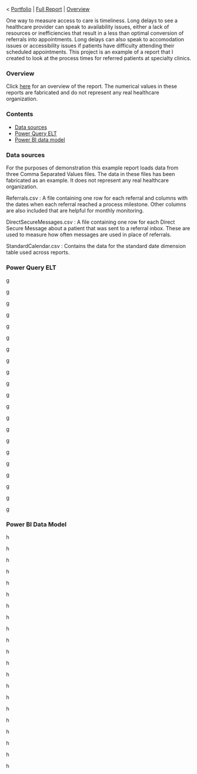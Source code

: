 < [Portfolio](https://907sjl.github.io) | [Full Report](https://907sjl.github.io/pdf/Referral%20Wait%20Time.pdf) | [Overview](https://907sjl.github.io/referrals_powerbi/referrals_report) 

One way to measure access to care is timeliness.  Long delays to see a healthcare provider can speak to availability issues, either a lack of resources or inefficiencies that result in a less than optimal conversion of referrals into appointments. Long delays can also speak to accomodation issues or accessibility issues if patients have difficulty attending their scheduled appointments.
This project is an example of a report that I created to look at the process times for referred patients at specialty clinics. 

### Overview
Click [here](https://907sjl.github.io/referrals_powerbi/referrals_report) for an overview of the report.  The numerical values in these reports are fabricated and do not represent any real healthcare organization. 

### Contents
- [Data sources](#data-sources)
- [Power Query ELT](#power-query-elt)
- [Power BI data model](#power-bi-data-model)

### Data sources 
For the purposes of demonstration this example report loads data from three Comma Separated Values files.  The data in these files has been fabricated as an example.  It does not represent any real healthcare organization.   

Referrals.csv
: A file containing one row for each referral and columns with the dates when each referral reached a process milestone.  Other columns are also included that are helpful for monthly monitoring. 

DirectSecureMessages.csv
: A file containing one row for each Direct Secure Message about a patient that was sent to a referral inbox. These are used to measure how often messages are used in place of referrals. 

StandardCalendar.csv
: Contains the data for the standard date dimension table used across reports. 

### Power Query ELT

g

g

g

g

g

g

g

g

g

g

g

g

g

g

g

g

g

g

g

g

g




### Power BI Data Model 

h

h

h

h

h

h

h

h

h

h

h

h

h

h

h

h

h

h

h

h

h

